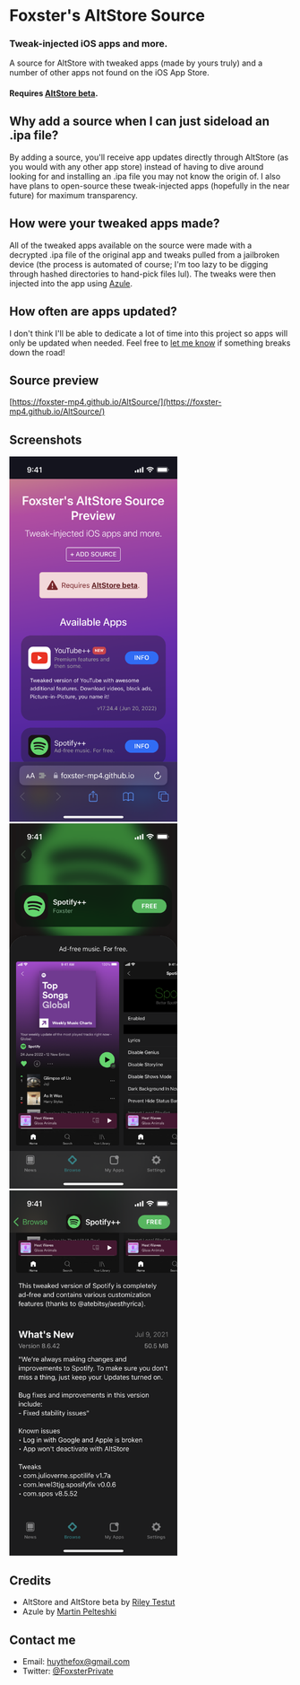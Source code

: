 # Foxster's AltStore Source
### Tweak-injected iOS apps and more.
A source for AltStore with tweaked apps (made by yours truly) and a number of other apps not found on the iOS App Store.
#### Requires [AltStore beta](https://faq.altstore.io/patreon/beta-features/).

## Why add a source when I can just sideload an .ipa file?
By adding a source, you'll receive app updates directly through AltStore (as you would with any other app store) instead of having to dive around looking for and installing an .ipa file you may not know the origin of. I also have plans to open-source these tweak-injected apps (hopefully in the near future) for maximum transparency.

## How were your tweaked apps made?
All of the tweaked apps available on the source were made with a decrypted .ipa file of the original app and tweaks pulled from a jailbroken device (the process is automated of course; I'm too lazy to be digging through hashed directories to hand-pick files lul). The tweaks were then injected into the app using [Azule](https://github.com/Al4ise/Azule).

## How often are apps updated?
I don't think I'll be able to dedicate a lot of time into this project so apps will only be updated when needed. Feel free to [let me know](#contact-me) if something breaks down the road!

## Source preview
[https://foxster-mp4.github.io/AltSource/](https://foxster-mp4.github.io/AltSource/)

## Screenshots
<img src="source-screenshots/IMG_1515.PNG" alt="screenshot1" width="300"/>
<img src="source-screenshots/IMG_1512.PNG" alt="screenshot2" width="300"/>
<img src="source-screenshots/IMG_1513.PNG" alt="screenshot3" width="300"/>

## Credits
* AltStore and AltStore beta by [Riley Testut](https://github.com/rileytestut)
* Azule by [Martin Pelteshki](https://github.com/Al4ise)

## Contact me
* Email: [huythefox@gmail.com](mailto:huythefox@gmail.com)
* Twitter: [@FoxsterPrivate](https://twitter.com/FoxsterPrivate)